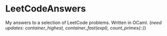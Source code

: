 # LeetCodeAnswers
My answers to a selection of LeetCode problems.
Written in OCaml.
(*need updates: container_highest, container_fast(expl), count_primes(::)*)
